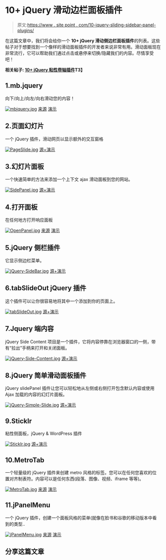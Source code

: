# 10+ jQuery 滑动边栏面板插件

> 原文:[https://www . site point . com/10-jquery-sliding-sidebar-panel-plugins/](https://www.sitepoint.com/10-jquery-sliding-sidebar-panel-plugins/)

在这篇文章中，我们将会给你一个 **10+ jQuery 滑动侧边栏面板插件**的列表。这些帖子对于想要找到一个像样的滑动面板插件的开发者来说非常有用。滑动面板现在非常流行，它可以帮助我们通过点击或悬停来切换/隐藏我们的内容。尽情享受吧！

**相关帖子: [10+ jQuery 粘性卷轴插件](http://www.jquery4u.com/plugins/10-jquery-sticky-scroll-plugins/)T3】**

## 1.mb.jquery

向下/向上/向左/向右滑动您的内容！

[![mbjquery.jpg](../Images/86bca795e3305d40cc33156a27a4aff7.png)](http://pupunzi.com/#mb.components/mb.extruder/extruder.html) 
[来源](http://pupunzi.com/#mb.components/mb.extruder/extruder.html) [演示](http://pupunzi.com/mb.components/mb.extruder/demo/demo.html)

## 2.页面幻灯片

一个 jQuery 插件，滑动网页以显示额外的交互窗格

[![PageSlide.jpg](../Images/05ee417abe7690b85c545ced69c38a8b.png)](http://srobbin.com/jquery-plugins/pageslide/) 
[源+演示](http://srobbin.com/jquery-plugins/pageslide/)

## 3.幻灯片面板

一个快速简单的方法来添加一个上下文 ajax 滑动面板到您的网站。

[![SidePanel.jpg](../Images/2f2dd5e1b0ba958a8dd2cc810d816f48.png)](http://codebomber.com/jquery/slidepanel/) 
[源+演示](http://codebomber.com/jquery/slidepanel/)

## 4.打开面板

在任何地方打开响应面板

[![OpenPanel.jpg](../Images/7640c9cc54a82ee61b1791c67affeb3d.png)](http://codecanyon.net/item/openpanel-open-responsive-panel-anywhere/3409557?ref=sdeering) 
[来源](http://codecanyon.net/item/openpanel-open-responsive-panel-anywhere/3409557?ref=sdeering) [演示](http://demo.siterepo.com/openpanel/demo.php)

## 5.jQuery 侧栏插件

它显示侧边栏菜单。

[![jQuery-SideBar.jpg](../Images/6c204f0c23469881fcc60572b742a990.png)](http://sideroad.secret.jp/plugins/jQuerySideBar/) 
[源+演示](http://sideroad.secret.jp/plugins/jQuerySideBar/)

## 6.tabSlideOut jQuery 插件

这个插件可以让你很容易地将其中一个添加到你的页面上。

[![tabSlideOut.jpg](../Images/51a120a27e70d8028412fd9a6b7f1f54.png)](http://www.building58.com/examples/tabSlideOut.html) 
[源+演示](http://www.building58.com/examples/tabSlideOut.html)

## 7.Jquery 端内容

jQuery Side Content 项目是一个插件，它将内容停靠在浏览器窗口的一侧，带有“拉出”手柄来打开和关闭面板。

[![jQuery-Side-Content.jpg](../Images/bc8641ae6f6c4392a8785ae7b1086cff.png)](http://www.jsplugins.com/Scripts/Plugins/View/Jquery-Side-Content/) 
[源+演示](http://www.jsplugins.com/Scripts/Plugins/View/Jquery-Side-Content/)

## 8.jQuery 简单滑动面板插件

jQuery slidePanel 插件让您可以轻松地从左侧或右侧打开包含默认内容或使用 Ajax 加载的内容的幻灯片面板。

[![jQuery-Simple-Slide.jpg](../Images/368a60a0eb4848dcf42ceeb84d1ca759.png)](http://www.jqeasy.com/jquery-slide-panel-plugin/demo/) 
[源+演示](http://www.jqeasy.com/jquery-slide-panel-plugin/demo/)

## 9.Sticklr

粘性侧面板，jQuery & WordPress 插件

[![Sticklr.jpg](../Images/d45f3b9ee3c3acba6a45edcb8495ea02.png)](http://www.sticklr.net/) 
[源+演示](http://www.sticklr.net/)

## 10.MetroTab

一个轻量级的 jQuery 插件来创建 metro 风格的标签。您可以在任何您喜欢的位置对齐制表符。内容可以是任何东西(段落、图像、视频、iframe 等等)。

[![MetroTab.jpg](../Images/1f1383508544487d0906248b0f7e7db3.png)](http://codecanyon.net/item/metrotab-responsive-tab-for-metro-ui/2439434?ref=sdeering) 
[来源](http://codecanyon.net/item/metrotab-responsive-tab-for-metro-ui/2439434?ref=sdeering) [演示](http://demo.siterepo.com/metrotabs/demo1.php)

## 11.jPanelMenu

一个 jQuery 插件，创建一个面板风格的菜单(就像在脸书和谷歌的移动版本中看到的类型..

[![jPanelMenu.jpg](../Images/ab4688598344ae35d5c4fab9adbe4d68.png)](https://jpanelmenu.com/) 
[来源](jpanelmenu.com) [演示](http://jpanelmenu.com/examples/jrespond/)

## 分享这篇文章